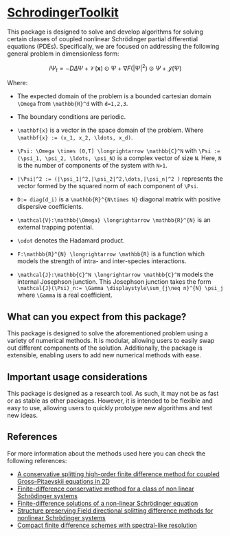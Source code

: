 # [SchrodingerToolkit](https://github.com/walexaindre/SchrodingerToolkit.jl)

This package is designed to solve and develop algorithms for solving certain classes of coupled nonlinear Schrödinger partial differential equations (PDEs). Specifically, we are focused on addressing the following general problem in dimensionless form:

```math
    i \Psi_t = -D \Delta \Psi + \mathcal{V}(\mathbf{x}) \odot \Psi+ \nabla F(|\Psi|^2) \odot \Psi + \mathcal{J}(\Psi)
```

Where: 

* The expected domain of the problem is a bounded cartesian domain ``\Omega`` from ``\mathbb{R}^d`` with ``d=1,2,3``.

* The boundary conditions are periodic.

* ``\mathbf{x}`` is a vector in the space domain of the problem. Where ``\mathbf{x} := (x_1, x_2, \ldots, x_d)``.

* ``\Psi: \Omega \times (0,T] \longrightarrow \mathbb{C}^N`` with ``\Psi := (\psi_1, \psi_2, \ldots, \psi_N)`` is a complex vector of size ``N``. Here, ``N`` is the number of components of the system with ``N>1``.

* ``|\Psi|^2 := (|\psi_1|^2,|\psi_2|^2,\dots,|\psi_n|^2 )`` represents the vector formed by the squared norm of each component of ``\Psi``.

* ``D:= diag(d_i)`` is a ``\mathbb{R}^{N\times N}`` diagonal matrix with positive dispersive coefficients.

* ``\mathcal{V}:\mathbb{\Omega} \longrightarrow \mathbb{R}^{N}`` is an external trapping potential.

* ``\odot`` denotes the Hadamard product.

* ``F:\mathbb{R}^{N} \longrightarrow \mathbb{R}`` is a function which models the strength of intra- and inter-species interactions.

* ``\mathcal{J}:\mathbb{C}^N \longrightarrow \mathbb{C}^N`` models the internal Josephson junction. This Josephson junction takes the form ``\mathcal{J}(\Psi)_n:= \Gamma \displaystyle\sum_{j\neq n}^{N} \psi_j`` where ``\Gamma`` is a real coefficient. 

## What can you expect from this package?

This package is designed to solve the aforementioned problem using a variety of numerical methods. It is modular, allowing users to easily swap out different components of the solution. Additionally, the package is extensible, enabling users to add new numerical methods with ease.

## Important usage considerations

This package is designed as a research tool. As such, it may not be as fast or as stable as other packages. However, it is intended to be flexible and easy to use, allowing users to quickly prototype new algorithms and test new ideas.

## References

For more information about the methods used here you can check the following references:

* [A conservative splitting high-order finite difference method for coupled Gross–Pitaevskii equations in 2D](https://doi.org/10.1140/epjp/s13360-023-04402-6)
* [Finite-difference conservative method for a class of non linear Schrödinger systems](https://doi.org/10.31349/RevMexFisE.19.010205)
* [Finite-difference solutions of a non-linear Schrödinger equation](https://doi.org/10.1016/0021-9991(81)90052-8)
* [Structure preserving Field directional splitting difference methods for nonlinear Schrödinger systems](https://doi.org/10.1016/j.aml.2021.107211)
* [Compact finite difference schemes with spectral-like resolution](https://doi.org/10.1016/0021-9991(92)90324-R)